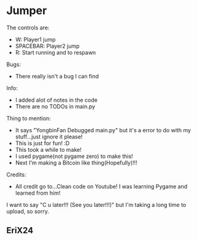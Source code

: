 # Jumper

The controls are:
 - W: Player1 jump
 - SPACEBAR: Player2 jump
 - R: Start running and to respawn

Bugs:
 - There really isn't a bug I can find

Info:
 - I added alot of notes in the code
 - There are no TODOs in main.py

Thing to mention:
 - It says "YongbinFan Debugged main.py" but it's a error to do with my stuff...just ignore it please!
 - This is just for fun! :D
 - This took a while to make!
 - I used pygame(not pygame zero) to make this!
 - Next I'm making a Bitcoin like thing(Hopefully)!!!

Credits:
 - All credit go to...Clean code on Youtube! I was learning Pygame and learned from him!

I want to say "C u later!!! (See you later!!!)" but I'm taking a long time to upload, so sorry.

## EriX24
